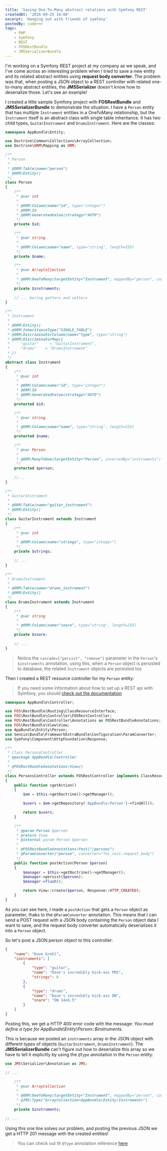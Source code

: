 ```yaml
---
title: 'Saving One-To-Many abstract relations with Symfony REST'
createdAt: '2016-09-25 14:00'
excerpt: 'Hanging out with friends of symfony'
postedBy: codernr
tags:
    - PHP
    - Symfony
    - REST
    - FOSRestBundle
    - JMSSerializerBundle
---
```


I'm working on a Symfony REST project at my company as we speak, and I've come across an interesting problem when I tried to save a new entity and its related abstract entities using **request body converter**. The problem was that, when posting a JSON object to a REST controller with related one-to-many abstract entities, the **JMSSerializer** doesn't know how to deserialize those. Let's see an example!

I created a little sample Symfony project with **FOSRestBundle** and **JMSSerializerBundle** to demonstrate the situation. I have a `Person` entity that has multiple `Instrument` entities in a OneToMany relationship, but the `Instrument` itself is an abstract class with single table inheritance. It has two child types, `GuitarInstrument` and `DrumsInstrument`. Here are the classes:

```php
namespace AppBundle\Entity;

use Doctrine\Common\Collections\ArrayCollection;
use Doctrine\ORM\Mapping as ORM;

/**
 * Person
 *
 * @ORM\Table(name="person")
 * @ORM\Entity()
 */
class Person
{
    /**
     * @var int
     *
     * @ORM\Column(name="id", type="integer")
     * @ORM\Id
     * @ORM\GeneratedValue(strategy="AUTO")
     */
    private $id;

    /**
     * @var string
     *
     * @ORM\Column(name="name", type="string", length=255)
     */
    private $name;

    /**
     * @var ArrayCollection
     *
     * @ORM\OneToMany(targetEntity="Instrument", mappedBy="person", cascade={"persist", "remove"})
     */
    private $instruments;
    
    // ... boring getters and setters
}

/**
 * Instrument
 *
 * @ORM\Entity()
 * @ORM\InheritanceType("SINGLE_TABLE")
 * @ORM\DiscriminatorColumn(name="type", type="string")
 * @ORM\DiscriminatorMap({
 *     "guitar"     = "GuitarInstrument",
 *     "drums"    = "DrumsInstrument"
 * })
 */
abstract class Instrument
{
    /**
     * @var int
     *
     * @ORM\Column(name="id", type="integer")
     * @ORM\Id
     * @ORM\GeneratedValue(strategy="AUTO")
     */
    protected $id;

    /**
     * @var string
     *
     * @ORM\Column(name="name", type="string", length=255)
     */
    protected $name;

    /**
     * @var Person
     *
     * @ORM\ManyToOne(targetEntity="Person", inversedBy="instruments")
     */
    protected $person;
    
    //...
}

/**
 * GuitarInstrument
 *
 * @ORM\Table(name="guitar_instrument")
 * @ORM\Entity()
 */
class GuitarInstrument extends Instrument
{
    /**
     * @var int
     *
     * @ORM\Column(name="strings", type="integer")
     */
    private $strings;
    
    // ...
}

/**
 * DrumsInstrument
 *
 * @ORM\Table(name="drums_instrument")
 * @ORM\Entity()
 */
class DrumsInstrument extends Instrument
{
    /**
     * @var string
     *
     * @ORM\Column(name="snare", type="string", length=255)
     */
    private $snare;
    
    // ...
}
```

> Notice the `cascade={"persist", "remove"}` parameter in the `Person`'s `$instruments` annotation, using this, when a `Person` object is persisted to database, the related `Instrument` objects are persisted too

Then I created a REST resource controller for my `Person` entity:

> If you need some information about how to set up a REST api with Symfony, you should [check out the documentation](http://symfony.com/doc/current/bundles/FOSRestBundle/index.html)

```php
namespace AppBundle\Controller;

use FOS\RestBundle\Routing\ClassResourceInterface;
use FOS\RestBundle\Controller\FOSRestController;
use FOS\RestBundle\Controller\Annotations as FOSRestBundleAnnotations;
use FOS\RestBundle\View\View;
use AppBundle\Entity\Person;
use Sensio\Bundle\FrameworkExtraBundle\Configuration\ParamConverter;
use Symfony\Component\HttpFoundation\Response;

/**
 * Class PersonsController
 * @package AppBundle\Controller
 *
 * @FOSRestBundleAnnotations\View()
 */
class PersonsController extends FOSRestController implements ClassResourceInterface
{
    public function cgetAction()
    {
        $em = $this->getDoctrine()->getManager();

        $users = $em->getRepository('AppBundle:Person')->findAll();

        return $users;
    }

    /**
     * @param Person $person
     * @return View
     * @internal param Person $person
     *
     * @FOSRestBundleAnnotations\Post("/persons")
     * @ParamConverter("person", converter="fos_rest.request_body")
     */
    public function postAction(Person $person)
    {
        $manager = $this->getDoctrine()->getManager();
        $manager->persist($person);
        $manager->flush();

        return View::create($person, Response::HTTP_CREATED);
    }
}
```

As you can see here, I made a `postAction` that gets a `Person` object as parameter, thaks to the `@ParamConverter` annotation. This means that I can send a POST request with a JSON body containing the `Person` object data I want to save, and the request body converter automatically deserializes it into a `Person` object.

So let's post a JSON person object to this controller:

```json
{
  	"name": "Dave Grohl",
  	"instruments": [
      	{
        	"type": "guitar",
          	"name": "Dave's incredibly kick-ass PRS",
          	"strings": 6
        },
      	{
          	"type": "drums",
          	"name": "Dave's incredibly kick-ass DW",
          	"snare": "DW 14x6.5"
        }
   	]
}
```

Posting this, we get a HTTP 400 error code with the message: *You must define a type for AppBundle\Entity\Person::$instruments.*

This is because we posted an `instruments` array in the JSON object with different types of objects (`GuitarInstrument`, `DrumsInstrument`). The **JMSSerializerBundle** can't figure out how to deserialize this array so we have to tell it explicitly by using the `@Type` annotation in the `Person` entity:

```php
use JMS\Serializer\Annotation as JMS;

// ...

	/**
     * @var ArrayCollection
     *
     * @ORM\OneToMany(targetEntity="Instrument", mappedBy="person", cascade={"persist", "remove"})
     * @JMS\Type("ArrayCollection<AppBundle\Entity\Instrument>")
     */
    private $instruments;
    
// ...

```

Using this one line solves our problem, and posting the previous JSON we get a HTTP 201 message with the created entities!

> You can check out th `@Type` annotation reference [here](http://jmsyst.com/libs/serializer/master/reference/annotations#type)